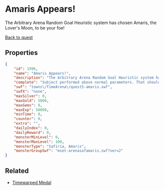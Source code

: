 # Amaris Appears!

The Arbitrary Arena Random Goal Heuristic system has chosen Amaris, the Lover's Moon, to be your foe!

[Back to quest](../quests.md)

## Properties

```json
{
    "id": 1996,
    "name": "Amaris Appears!",
    "description": "The Arbitrary Arena Random Goal Heuristic system has chosen Amaris, the Lover's Moon, to be your foe!",
    "complete": "Subject performed above normal parameters. That should be tried again soon.",
    "swf": "towns\/TimeArena\/quest5-amaris.swf",
    "swfX": "none",
    "maxSilver": 0,
    "maxGold": 5000,
    "maxGems": 0,
    "maxExp": 50000,
    "minTime": 0,
    "counter": 0,
    "extra": "",
    "dailyIndex": 0,
    "dailyReward": 0,
    "monsterMinLevel": 0,
    "monsterMaxLevel": 100,
    "monsterType": "Safiria, Amaris",
    "monsterGroupSwf": "mset-arenasafamaris.swf?ver=2"
}
```

## Related

- [Timewarped Medal](../items/18514-timewarped-medal.md)

